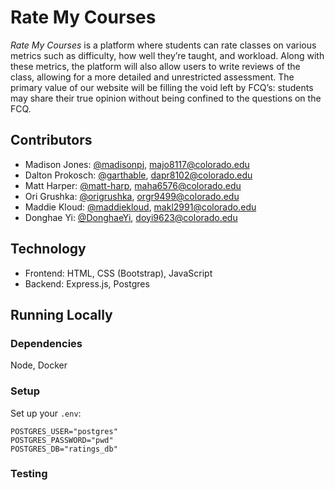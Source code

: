 # Rate My Courses
*Rate My Courses* is a platform where students can rate classes on various metrics such as difficulty, how well they’re taught, and workload. Along with these metrics, the platform will also allow users to write reviews of the class, allowing for a more detailed and unrestricted assessment. The primary value of our website will be filling the void left by FCQ’s: students may share their true opinion without being confined to the questions on the FCQ.

## Contributors
- Madison Jones: [@madisonpj](https://github.com/madisonpj), majo8117@colorado.edu
- Dalton Prokosch: [@garthable](https://github.com/garthable), dapr8102@colorado.edu
- Matt Harper: [@matt-harp](https://github.com/matt-harp), maha6576@colorado.edu
- Ori Grushka: [@origrushka](https://github.com/origrushka), orgr9499@colorado.edu
- Maddie Kloud: [@maddiekloud](https://github.com/maddiekloud), makl2991@colorado.edu
- Donghae Yi: [@DonghaeYi](https://github.com/DonghaeYi), doyi9623@colorado.edu

## Technology
- Frontend: HTML, CSS (Bootstrap), JavaScript
- Backend: Express.js, Postgres

## Running Locally
### Dependencies
Node, Docker
### Setup
Set up your `.env`:
```
POSTGRES_USER="postgres"
POSTGRES_PASSWORD="pwd"
POSTGRES_DB="ratings_db"
```

### Testing
